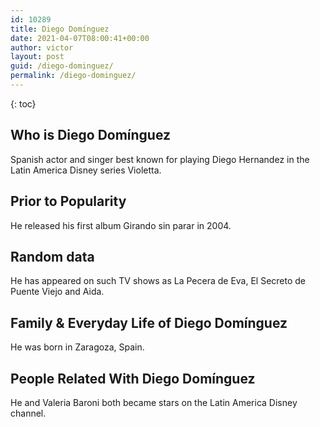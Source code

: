 ```yaml
---
id: 10289
title: Diego Domínguez
date: 2021-04-07T08:00:41+00:00
author: victor
layout: post
guid: /diego-dominguez/
permalink: /diego-dominguez/
---
```



{: toc}


## Who is Diego Domínguez



Spanish actor and singer best known for playing Diego Hernandez in the Latin America Disney series Violetta.

                
                
                
## Prior to Popularity



He released his first album Girando sin parar in 2004.

                
                
                
## Random data



He has appeared on such TV shows as La Pecera de Eva, El Secreto de Puente Viejo and Aida.

                
                
                
## Family & Everyday Life of Diego Domínguez



He was born in Zaragoza, Spain.

                
                
                
## People Related With Diego Domínguez



He and Valeria Baroni both became stars on the Latin America Disney channel.

                
              
            
          
          
          